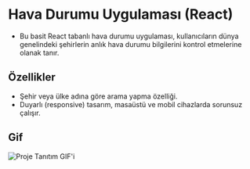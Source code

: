 # Hava Durumu Uygulaması (React)

- Bu basit React tabanlı hava durumu uygulaması, kullanıcıların dünya genelindeki şehirlerin anlık hava durumu bilgilerini kontrol etmelerine olanak tanır.

## Özellikler

- Şehir veya ülke adına göre arama yapma özelliği.
- Duyarlı (responsive) tasarım, masaüstü ve mobil cihazlarda sorunsuz çalışır.

## Gif

![Proje Tanıtım GIF'i](src/assets/Kayıt-2024-09-29-172325.gif)
